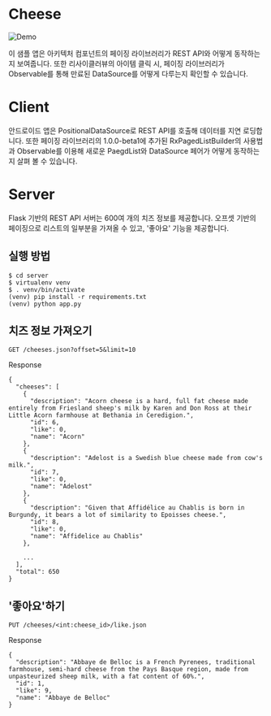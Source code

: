 # Cheese 
![Demo](https://raw.githubusercontent.com/jungilhan/cheese-aac-paging-sample/master/demo.gif)

이 샘플 앱은 아키텍처 컴포넌트의 페이징 라이브러리가 REST API와 어떻게 동작하는지 보여줍니다. 또한 리사이클러뷰의 아이템 클릭 시, 페이징 라이브러리가 Observable<PagedList>를 통해 만료된 DataSource를 어떻게 다루는지 확인할 수 있습니다.

# Client
안드로이드 앱은 PositionalDataSource로 REST API를 호출해 데이터를 지연 로딩합니다. 또한 페이징 라이브러리의 1.0.0-beta1에 추가된 RxPagedListBuilder의 사용법과 Observable<PagedList>를 이용해 새로운 PaegdList와 DataSource 페어가 어떻게 동작하는지 살펴 볼 수 있습니다. 

# Server
Flask 기반의 REST API 서버는 600여 개의 치즈 정보를 제공합니다. 오프셋 기반의 페이징으로 리스트의 일부분을 가져올 수 있고, '좋아요' 기능을 제공합니다. 

## 실행 방법
```
$ cd server
$ virtualenv venv
$ . venv/bin/activate
(venv) pip install -r requirements.txt
(venv) python app.py
```

## 치즈 정보 가져오기
```GET /cheeses.json?offset=5&limit=10```

Response
```
{
  "cheeses": [
    {
      "description": "Acorn cheese is a hard, full fat cheese made entirely from Friesland sheep's milk by Karen and Don Ross at their Little Acorn farmhouse at Bethania in Ceredigion.",
      "id": 6,
      "like": 0,
      "name": "Acorn"
    },
    {
      "description": "Adelost is a Swedish blue cheese made from cow's milk.",
      "id": 7,
      "like": 0,
      "name": "Adelost"
    },
    {
      "description": "Given that Affidélice au Chablis is born in Burgundy, it bears a lot of similarity to Epoisses cheese.",
      "id": 8,
      "like": 0,
      "name": "Affidelice au Chablis"
    },

    ...
  ],
  "total": 650	
}
```

## '좋아요'하기
```PUT /cheeses/<int:cheese_id>/like.json```

Response
```
{
  "description": "Abbaye de Belloc is a French Pyrenees, traditional farmhouse, semi-hard cheese from the Pays Basque region, made from unpasteurized sheep milk, with a fat content of 60%.",
  "id": 1,
  "like": 9,
  "name": "Abbaye de Belloc"
}
```
